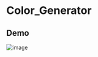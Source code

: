 # Color_Generator





## Demo
![image](https://github.com/user-attachments/assets/dbfaefc1-0d0b-4fcb-b778-8ae8cfcd1449)
